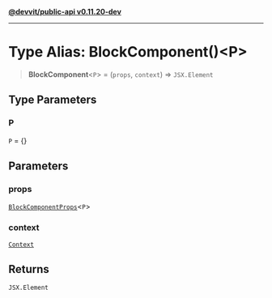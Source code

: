 [**@devvit/public-api v0.11.20-dev**](../../../../README.md)

---

# Type Alias: BlockComponent()\<P\>

> **BlockComponent**\<`P`\> = (`props`, `context`) => `JSX.Element`

## Type Parameters

### P

`P` = \{\}

## Parameters

### props

[`BlockComponentProps`](BlockComponentProps.md)\<`P`\>

### context

[`Context`](Context.md)

## Returns

`JSX.Element`
